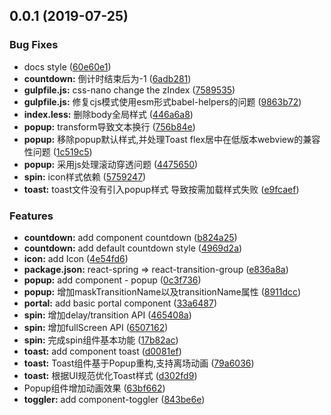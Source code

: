 ## 0.0.1 (2019-07-25)


### Bug Fixes

* docs style ([60e60e1](https://github.com/worldzhao/dora-ui/commit/60e60e1))
* **countdown:** 倒计时结束后为-1 ([6adb281](https://github.com/worldzhao/dora-ui/commit/6adb281))
* **gulpfile.js:** css-nano change the zIndex ([7589535](https://github.com/worldzhao/dora-ui/commit/7589535))
* **gulpfile.js:** 修复cjs模式使用esm形式babel-helpers的问题 ([9863b72](https://github.com/worldzhao/dora-ui/commit/9863b72))
* **index.less:** 删除body全局样式 ([446a6a8](https://github.com/worldzhao/dora-ui/commit/446a6a8))
* **popup:** transform导致文本换行 ([756b84e](https://github.com/worldzhao/dora-ui/commit/756b84e))
* **popup:** 移除popup默认样式,并处理Toast flex居中在低版本webview的兼容性问题 ([1c519c5](https://github.com/worldzhao/dora-ui/commit/1c519c5))
* **popup:** 采用js处理滚动穿透问题 ([4475650](https://github.com/worldzhao/dora-ui/commit/4475650))
* **spin:** icon样式依赖 ([5759247](https://github.com/worldzhao/dora-ui/commit/5759247))
* **toast:** toast文件没有引入popup样式 导致按需加载样式失败 ([e9fcaef](https://github.com/worldzhao/dora-ui/commit/e9fcaef))


### Features

* **countdown:** add component countdown ([b824a25](https://github.com/worldzhao/dora-ui/commit/b824a25))
* **countdown:** add default countdown style ([4969d2a](https://github.com/worldzhao/dora-ui/commit/4969d2a))
* **icon:** add Icon ([4e54fd6](https://github.com/worldzhao/dora-ui/commit/4e54fd6))
* **package.json:** react-spring => react-transition-group ([e836a8a](https://github.com/worldzhao/dora-ui/commit/e836a8a))
* **popup:** add component - popup ([0c3f736](https://github.com/worldzhao/dora-ui/commit/0c3f736))
* **popup:** 增加maskTransitionName以及transitionName属性 ([8911dcc](https://github.com/worldzhao/dora-ui/commit/8911dcc))
* **portal:** add basic portal component ([33a6487](https://github.com/worldzhao/dora-ui/commit/33a6487))
* **spin:** 增加delay/transition API ([465408a](https://github.com/worldzhao/dora-ui/commit/465408a))
* **spin:** 增加fullScreen API ([6507162](https://github.com/worldzhao/dora-ui/commit/6507162))
* **spin:** 完成spin组件基本功能 ([17b82ac](https://github.com/worldzhao/dora-ui/commit/17b82ac))
* **toast:** add component toast ([d0081ef](https://github.com/worldzhao/dora-ui/commit/d0081ef))
* **toast:** Toast组件基于Popup重构,支持离场动画 ([79a6036](https://github.com/worldzhao/dora-ui/commit/79a6036))
* **toast:** 根据UI规范优化Toast样式 ([d302fd9](https://github.com/worldzhao/dora-ui/commit/d302fd9))
* Popup组件增加动画效果 ([63bf662](https://github.com/worldzhao/dora-ui/commit/63bf662))
* **toggler:** add component-toggler ([843be6e](https://github.com/worldzhao/dora-ui/commit/843be6e))




